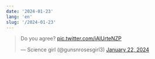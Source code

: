 ```yaml
---
date: '2024-01-23'
lang: 'en'
slug: '/2024-01-23'
---
```


<blockquote class="twitter-tweet"><p lang="en" dir="ltr">Do you agree? <a href="https://t.co/iAlUrteNZP">pic.twitter.com/iAlUrteNZP</a></p>&mdash; Science girl (@gunsnrosesgirl3) <a href="https://twitter.com/gunsnrosesgirl3/status/1749404740100694228?ref_src=twsrc%5Etfw">January 22, 2024</a></blockquote>

